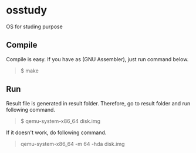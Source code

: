 # osstudy
OS for studing purpose

## Compile
Compile is easy. If you have as (GNU Assembler), just run command below.
> $ make

## Run
Result file is generated in result folder. Therefore, go to result folder and 
run following command.
> $ qemu-system-x86_64 disk.img

If it doesn't work, do following command.
> qemu-system-x86_64 -m 64 -hda disk.img
